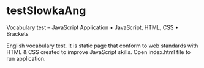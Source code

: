 # testSlowkaAng

Vocabulary test – JavaScript Application
    • JavaScript, HTML, CSS
    • Brackets

English vocabulary test. It is static page that conform to web standards with HTML & CSS created to improve JavaScript skills.
Open index.html file to run application.
